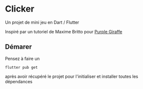 # Clicker

Un projet de mini jeu en Dart / Flutter

Inspiré par un tutoriel de Maxime Britto pour [Purple Giraffe](https://www.purplegiraffe.fr/)

## Démarer

Pensez à faire un 
```
flutter pub get 
``` 
après avoir récupéré le projet pour l'initialiser et installer toutes les dépendances